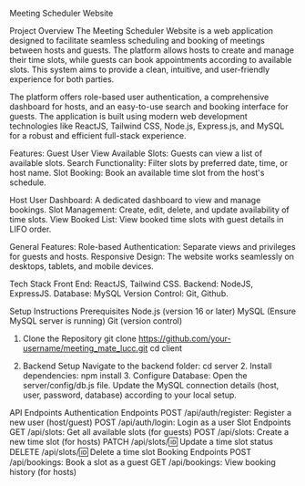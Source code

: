 Meeting Scheduler Website

Project Overview
The Meeting Scheduler Website is a web application designed to facilitate seamless scheduling and booking of meetings between hosts and guests. The platform allows hosts to create and manage their time slots, while guests can book appointments according to available slots. This system aims to provide a clean, intuitive, and user-friendly experience for both parties.

The platform offers role-based user authentication, a comprehensive dashboard for hosts, and an easy-to-use search and booking interface for guests. The application is built using modern web development technologies like ReactJS, Tailwind CSS, Node.js, Express.js, and MySQL for a robust and efficient full-stack experience.

Features:
Guest User
View Available Slots: Guests can view a list of available slots.
Search Functionality: Filter slots by preferred date, time, or host name.
Slot Booking: Book an available time slot from the host's schedule.

Host User
Dashboard: A dedicated dashboard to view and manage bookings.
Slot Management: Create, edit, delete, and update availability of time slots.
View Booked List: View booked time slots with guest details in LIFO order.

General Features:
Role-based Authentication: Separate views and privileges for guests and hosts.
Responsive Design: The website works seamlessly on desktops, tablets, and mobile devices.

Tech Stack
Front End: ReactJS, Tailwind CSS.
Backend: NodeJS, ExpressJS.
Database: MySQL
Version Control: Git, Github.

Setup Instructions
Prerequisites
Node.js (version 16 or later)
MySQL (Ensure MySQL server is running)
Git (version control)

1. Clone the Repository
git clone https://github.com/your-username/meeting_mate_lucc.git
cd client

2. Backend Setup
Navigate to the backend folder:
            cd server
      2. Install dependencies:
            npm install
      3. Configure Database:
Open the server/config/db.js file.
Update the MySQL connection details (host, user, password, database) according to your local setup.

API Endpoints
Authentication Endpoints
POST /api/auth/register: Register a new user (host/guest)
POST /api/auth/login: Login as a user
Slot Endpoints
GET /api/slots: Get all available slots (for guests)
POST /api/slots: Create a new time slot (for hosts)
PATCH /api/slots/:id: Update a time slot status
DELETE /api/slots/:id: Delete a time slot
Booking Endpoints
POST /api/bookings: Book a slot as a guest
GET /api/bookings: View booking history (for hosts)






